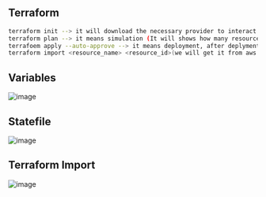 ## Terraform
````sh
terraform init --> it will download the necessary provider to interact with the aws or azure cloud.
terraform plan --> it means simulation (It will shows how many resources we are going to add, change and destroy)
terrafoem apply --auto-approve --> it means deployment, after deplyment we will get statefile.
terraform import <resource_name> <resource_id>(we will get it from aws or azure cloud) --> to recover statefile. 
````

## Variables
![image](https://user-images.githubusercontent.com/48147995/223608390-2af2c052-16c4-49a7-88e6-22c7033d6a39.png)

## Statefile
![image](https://user-images.githubusercontent.com/48147995/223608555-bfe6efd6-6fbe-436c-9f08-025f8d298cd1.png)

## Terraform Import
![image](https://user-images.githubusercontent.com/48147995/223615948-17b3bfb8-d818-4004-8d25-1e0408aab222.png)
